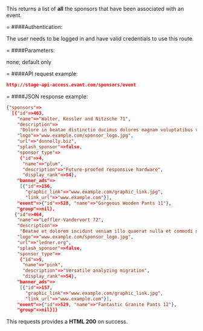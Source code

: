 <!-- --- title: GET /sponsors/event -->

This returns a list of **all** the sponsors that have been associated with an event. 

=
####Authentication:

The user needs to be logged in and have valid credentials to use this route.

=
####Parameters:

none; default only

=
####API request example:
```json
http://stage-api-access.evant.com/sponsors/event
```

=
####JSON response example:

```json
{"sponsors"=>
  [{"id"=>463,
    "name"=>"Walter, Kessler and Nitzsche 71",
    "description"=>
     "Dolore in beatae distinctio ducimus dolores magnam voluptatibus voluptates non aut aspernatur non qui voluptas.",
    "logo"=>"www.example.com/sponsor_logo.jpg",
    "url"=>"donnelly.biz",
    "splash_sponsor"=>false,
    "sponsor_type"=>
     {"id"=>4,
      "name"=>"plum",
      "description"=>"Future-proofed responsive hardware",
      "display_rank"=>54},
    "banner_ads"=>
     [{"id"=>156,
       "graphic_link"=>"www.example.com/graphic_link.jpg",
       "link_url"=>"www.example.com"}],
    "event"=>{"id"=>528, "name"=>"Gorgeous Wooden Pants 11"},
    "group"=>nil},
   {"id"=>464,
    "name"=>"Leffler-Vandervort 72",
    "description"=>
     "Beatae et dolorem incidunt veniam illo quaerat nulla et commodi nesciunt nostrum velit porro ea.",
    "logo"=>"www.example.com/sponsor_logo.jpg",
    "url"=>"ledner.org",
    "splash_sponsor"=>false,
    "sponsor_type"=>
     {"id"=>5,
      "name"=>"pink",
      "description"=>"Versatile analyzing migration",
      "display_rank"=>54},
    "banner_ads"=>
     [{"id"=>157,
       "graphic_link"=>"www.example.com/graphic_link.jpg",
       "link_url"=>"www.example.com"}],
    "event"=>{"id"=>529, "name"=>"Fantastic Granite Pants 12"},
    "group"=>nil}]}
```

This requests provides a <strong>HTML 200</strong> on success.